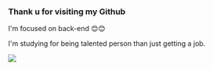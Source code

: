### Thank u for visiting my Github

I'm focused on back-end  😊😊

I'm studying for being talented person than just getting a job.


<!--
**hadongkyoun/hadongkyoun** is a ✨ _special_ ✨ repository because its `README.md` (this file) appears on your GitHub profile.

Here are some ideas to get you started:

- 🔭 I’m currently working on ...
- 🌱 I’m currently learning ...
- 👯 I’m looking to collaborate on ...
- 🤔 I’m looking for help with ...
- 💬 Ask me about ...
- 📫 How to reach me: ...
- 😄 Pronouns: ...
- ⚡ Fun fact: ...
-->
<a href="https://www.instagram.com/dev._.had/" target="_blank"><img src="https://img.shields.io/badge/Instagram-E4405F?style=flat-square&logo=Instagram&logoColor=white"/>

